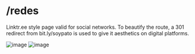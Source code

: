 # /redes
Linktr.ee style page valid for social networks. To beautify the route, a 301 redirect from bit.ly/soypato is used to give it aesthetics on digital platforms.


![image](https://user-images.githubusercontent.com/77248407/161679224-9a8792a1-5cdd-4b07-a90e-aedd50c9cbcc.png)
![image](https://user-images.githubusercontent.com/77248407/161679357-fd131be5-c5b6-440d-a607-a9f05d201dae.png)
